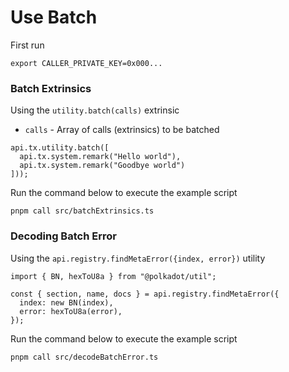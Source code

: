 # Use Batch

First run

```
export CALLER_PRIVATE_KEY=0x000...
```

### Batch Extrinsics

Using the `utility.batch(calls)` extrinsic

- `calls` - Array of calls (extrinsics) to be batched

```
api.tx.utility.batch([
  api.tx.system.remark("Hello world"),
  api.tx.system.remark("Goodbye world")
]));
```

Run the command below to execute the example script

```
pnpm call src/batchExtrinsics.ts
```

### Decoding Batch Error

Using the `api.registry.findMetaError({index, error})` utility

```
import { BN, hexToU8a } from "@polkadot/util";

const { section, name, docs } = api.registry.findMetaError({
  index: new BN(index),
  error: hexToU8a(error),
});
```

Run the command below to execute the example script

```
pnpm call src/decodeBatchError.ts
```
